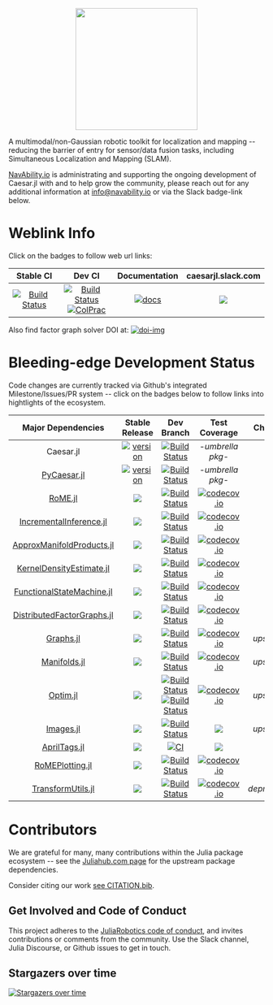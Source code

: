 <p align="center">
<img src="https://user-images.githubusercontent.com/6412556/134777705-acda768e-884b-4de6-b307-aac6d09b9c81.png" width="240" border="0" />
</p>

A multimodal/non-Gaussian robotic toolkit for localization and mapping -- reducing the barrier of entry for sensor/data fusion tasks, including Simultaneous Localization and Mapping (SLAM).

[NavAbility.io](http://www.navability.io) is administrating and supporting the ongoing development of Caesar.jl with and to help grow the community, please reach out for any additional information at info@navability.io or via the Slack badge-link below.

# Weblink Info

Click on the badges to follow web url links:

| Stable CI | Dev CI | Documentation | caesarjl.slack.com |
|:------:|:----------------:|:-------------:|:-----:|
| [![Build Status][cjl-ci-stb-img]][cjl-ci-stb-url] | [![Build Status][cjl-ci-dev-img]][cjl-ci-dev-url] <br> [![ColPrac][colp-badge]][colprac] | [![docs][docs-shield]][cjl-docs] | [![][cjl-slack-badge]][cjl-slack] |

Also find factor graph solver DOI at:
[![doi-img]][doi-url]

# Bleeding-edge Development Status

Code changes are currently tracked via Github's integrated Milestone/Issues/PR system -- click on the badges below to follow links into hightlights of the ecosystem.

| **Major Dependencies**  |  **Stable Release**     |  **Dev Branch**   |  **Test Coverage**  |  **Changes**  |
|:-----------------------:|:---------------:|:-------------------:|:-------------------:|:----------------:|
| Caesar.jl | [![version][cjl-stbl-img]][cjl-releases] | [![Build Status][cjl-ci-dev-img]][cjl-ci-dev-url] | -*umbrella pkg*- | [![][mst-shield]][cjl-milestones] |
| [PyCaesar.jl][pycjl-url] | [![version][pycjl-stbl-img]][pycjl-releases] | [![Build Status][pycjl-ci-dev-img]][pycjl-ci-dev-url] | -*umbrella pkg*- | [![][mst-shield]][pycjl-milestones] |
| [RoME.jl][rjl-url] | [![][rjl-ver-img]][rjl-releases] | [![Build Status][rjl-ci-dev-img]][rjl-ci-dev-url] | [![codecov.io][rjl-cov-img]][rjl-cov-url] | [![][mst-shield]][rjl-milestones] |
| [IncrementalInference.jl][iif-url] | [![][iif-ver-img]][iif-rel-url] | [![Build Status][iif-ci-dev-img]][iif-ci-dev-url] | [![codecov.io][iif-cov-img]][iif-cov-url] | [![][mst-shield]][iif-milestones] |
| [ApproxManifoldProducts.jl][amp-url] | [![][amp-stable]][amp-releases] | [![Build Status][amp-build-img]][amp-build-url] | [![codecov.io][amp-cov-img]][amp-cov-url] | [![][mst-shield]][amp-milestones] |
| [KernelDensityEstimate.jl][kde-url] | [![][kde-stable]][kde-releases] | [![Build Status][kde-build-img]][kde-build-url] | [![codecov.io][kde-cov-img]][kde-cov-url] | [![][mst-shield]][kde-milestones] |
| [FunctionalStateMachine.jl][fsm-url] | [![][fsm-stable]][fsm-releases] | [![Build Status][fsm-build-img]][fsm-build-url] | [![codecov.io][fsm-cov-img]][fsm-cov-url] | [![][mst-shield]][fsm-milestones] |
| [DistributedFactorGraphs.jl][dfg-url] | [![][dfg-ver-img]][dfg-rel-url] | [![Build Status][dfg-ci-dev-img]][dfg-ci-dev-url] | [![codecov.io][dfg-cov-img]][dfg-cov-url] | [![][mst-shield]][dfg-milestones] |
| [Graphs.jl][gjl-url] | [![][gjl-stable]][gjl-releases] | [![Build Status][gjl-build-img]][gjl-build-url] | [![codecov.io][gjl-cov-img]][gjl-cov-url] | *upstream* |
| [Manifolds.jl][mani-url] | [![][mani-stable]][mani-releases] | [![Build Status][mani-build-img]][mani-build-url] | [![codecov.io][mani-cov-img]][mani-cov-url] | *upstream* |
| [Optim.jl][optim-url] | [![][optim-stable]][optim-releases] | [![Build Status][optim-build-img]][optim-build-url] <br> [![Build Status][optim-img-windows]][optim-build-windows] | [![codecov.io][optim-cov-img]][optim-cov-url] | *upstream* |
| [Images.jl][ijl-url] | [![][ijl-ver-stb-img]][ijl-ver-stb-url] | [![Build Status][ijl-action-img]][ijl-action-url] | [![][ijl-codecov-img]][ijl-codecov-url] | *upstream* |
| [AprilTags.jl][apt-url] | [![][apt-ver-img]][apt-ver-url] | [![CI][apt-ci-dev-img]][apt-ci-dev-img] | [![][apt-cov-img]][apt-cov-url] | [![][mst-shield]][apt-milestones] |
| [RoMEPlotting.jl][rp-url] | [![][rp-ver-img]][rp-releases] | [![Build Status][rp-build-img]][rp-build-url] | [![codecov.io][rp-cov-img]][rp-cov-url] | [![][mst-shield]][rp-milestones] |
| [TransformUtils.jl][tf-url] | [![][tf-stable]][tf-releases] | [![Build Status][tf-build-img]][tf-build-url] | [![codecov.io][tf-cov-img]][tf-cov-url] | *deprecating* |

# Contributors

We are grateful for many, many contributions within the Julia package ecosystem -- see the [Juliahub.com page](https://juliahub.com/ui/Packages/Caesar/BNbRm?page=1) for the upstream package dependencies.

Consider citing our work [see CITATION.bib](https://github.com/JuliaRobotics/Caesar.jl/blob/master/CITATION.bib).

## Get Involved and Code of Conduct

This project adheres to the [JuliaRobotics code of conduct](https://github.com/JuliaRobotics/administration/blob/master/code_of_conduct.md), and invites contributions or comments from the community.  Use the Slack channel, Julia Discourse, or Github issues to get in touch.

## Stargazers over time

[![Stargazers over time](https://starchart.cc/JuliaRobotics/Caesar.jl.svg)](https://starchart.cc/JuliaRobotics/Caesar.jl)

[doi-img]: https://zenodo.org/badge/55802838.svg
[doi-url]: https://zenodo.org/badge/latestdoi/55802838

[colp-badge]: https://img.shields.io/badge/ColPrac-Contributor's%20Guide-blueviolet
[colprac]: https://github.com/SciML/ColPrac

[docs-shield]: https://img.shields.io/badge/docs-latest-blue.svg
[mst-shield]: https://img.shields.io/badge/-milestones-blueviolet
[mst-shield2]: https://img.shields.io/badge/-milestones-lightgrey

[cjl-slack-badge]: https://img.shields.io/badge/Invite-Slack-green.svg?style=popout
[cjl-slack]: https://join.slack.com/t/caesarjl/shared_invite/zt-ucs06bwg-y2tEbddwX1vR18MASnOLsw

[cjl-cov-img]: https://codecov.io/github/JuliaRobotics/Caesar.jl/coverage.svg?branch=master
[cjl-cov-url]: https://codecov.io/github/JuliaRobotics/Caesar.jl?branch=master
[cjl-ci-dev-img]: https://github.com/JuliaRobotics/Caesar.jl/actions/workflows/ci.yml/badge.svg
[cjl-ci-dev-url]: https://github.com/JuliaRobotics/Caesar.jl/actions/workflows/ci.yml
[cjl-ci-stb-img]: https://github.com/JuliaRobotics/Caesar.jl/actions/workflows/ci.yml/badge.svg
[cjl-ci-stb-url]: https://github.com/JuliaRobotics/Caesar.jl/actions/workflows/ci.yml
[cjl-stbl-img]: https://juliahub.com/docs/Caesar/version.svg
[cjl-stbl-url]: https://juliahub.com/ui/Packages/Caesar/BNbRm
[cjl-milestones]: https://github.com/JuliaRobotics/Caesar.jl/milestones
[cjl-releases]: https://github.com/JuliaRobotics/Caesar.jl/releases
[cjl-docs]: http://juliarobotics.github.io/Caesar.jl/latest/

[pycjl-url]: http://www.github.com/JuliaRobotics/PyCaesar.jl
[pycjl-cov-img]: https://codecov.io/github/JuliaRobotics/PyCaesar.jl/coverage.svg?branch=develop
[pycjl-cov-url]: https://codecov.io/github/JuliaRobotics/PyCaesar.jl?branch=develop
[pycjl-ci-dev-img]: https://github.com/JuliaRobotics/PyCaesar.jl/actions/workflows/CI.yml/badge.svg
[pycjl-ci-dev-url]: https://github.com/JuliaRobotics/PyCaesar.jl/actions/workflows/CI.yml
[pycjl-ci-stb-img]: https://github.com/JuliaRobotics/PyCaesar.jl/actions/workflows/CI.yml/badge.svg
[pycjl-ci-stb-url]: https://github.com/JuliaRobotics/PyCaesar.jl/actions/workflows/CI.yml
[pycjl-stbl-img]: https://juliahub.com/docs/PyCaesar.jl/version.svg
<!-- [pycjl-stbl-url]: https://juliahub.com/ui/Packages/Caesar/____ -->
[pycjl-milestones]: https://github.com/JuliaRobotics/PyCaesar.jl/milestones
[pycjl-releases]: https://github.com/JuliaRobotics/PyCaesar.jl/releases


<!-- md variables duplicated in RoME.jl README -->
[rjl-url]: http://www.github.com/JuliaRobotics/RoME.jl
[rjl-cov-img]: https://codecov.io/github/JuliaRobotics/RoME.jl/coverage.svg?branch=master
[rjl-cov-url]: https://codecov.io/github/JuliaRobotics/RoME.jl?branch=master
[rjl-ci-dev-img]: https://github.com/JuliaRobotics/RoME.jl/actions/workflows/ci.yml/badge.svg
[rjl-ci-dev-url]: https://github.com/JuliaRobotics/RoME.jl/actions/workflows/ci.yml
[rjl-ver-img]: https://juliahub.com/docs/RoME/version.svg
[rjl-milestones]: https://github.com/JuliaRobotics/RoME.jl/milestones
[rjl-releases]: https://github.com/JuliaRobotics/RoME.jl/releases
[rjl-juliahub]: https://juliahub.com/ui/Packages/RoME/VVxXB

<!-- variables duplicated in IncrementalInference.jl README -->
[iif-ci-dev-img]: https://github.com/JuliaRobotics/IncrementalInference.jl/actions/workflows/ci.yml/badge.svg
[iif-ci-dev-url]: https://github.com/JuliaRobotics/IncrementalInference.jl/actions/workflows/ci.yml
[iif-ci-stb-img]: https://github.com/JuliaRobotics/IncrementalInference.jl/actions/workflows/ci.yml/badge.svg?branch=release%2Fv0.25
[iif-ci-stb-url]: https://github.com/JuliaRobotics/IncrementalInference.jl/actions/workflows/ci.yml
[iif-ver-img]: https://juliahub.com/docs/IncrementalInference/version.svg
[iif-rel-url]: https://github.com/JuliaRobotics/IncrementalInference.jl/releases
[iif-milestones]: https://github.com/JuliaRobotics/IncrementalInference.jl/milestones?state=closed
[iif-cov-img]: https://codecov.io/github/JuliaRobotics/IncrementalInference.jl/coverage.svg?branch=master
[iif-cov-url]: https://codecov.io/github/JuliaRobotics/IncrementalInference.jl?branch=master
[iif-url]: http://www.github.com/JuliaRobotics/IncrementalInference.jl

[kde-cov-img]: https://codecov.io/github/JuliaRobotics/KernelDensityEstimate.jl/coverage.svg?branch=master
[kde-cov-url]: https://codecov.io/github/JuliaRobotics/KernelDensityEstimate.jl?branch=master
[kde-build-img]: https://github.com/JuliaRobotics/KernelDensityEstimate.jl/actions/workflows/ci.yml/badge.svg
[kde-build-url]: https://github.com/JuliaRobotics/KernelDensityEstimate.jl/actions/workflows/ci.yml
[kde-url]: http://www.github.com/JuliaRobotics/KernelDensityEstimate.jl
[kde-stable]: https://juliahub.com/docs/KernelDensityEstimate/version.svg
[kde-milestones]: https://github.com/JuliaRobotics/KernelDensityEstimate.jl/milestones?state=closed
[kde-releases]: https://github.com/JuliaRobotics/KernelDensityEstimate.jl/releases

[tf-cov-img]: https://codecov.io/github/dehann/TransformUtils.jl/coverage.svg?branch=master
[tf-cov-url]: https://codecov.io/github/dehann/TransformUtils.jl?branch=master
[tf-build-img]: https://travis-ci.org/dehann/TransformUtils.jl.svg?branch=master
[tf-build-url]: https://travis-ci.org/dehann/TransformUtils.jl
[tf-url]: http://www.github.com/dehann/TransformUtils.jl
[tf-stable]: https://juliahub.com/docs/TransformUtils/version.svg
[tf-ver-jhub]: https://juliahub.com/ui/Packages/TransformUtils/rxYuQ
[tf-milestones]: https://github.com/JuliaRobotics/TransformUtils.jl/milestones?state=closed
[tf-releases]: https://github.com/JuliaRobotics/TransformUtils.jl/releases

<!-- | [DrakeVisualizer.jl][dvis-url] | [![Build Status][dvis-build-img]][dvis-build-url] | [![codecov.io][dvis-cov-img]][dvis-cov-url] |
[dvis-cov-img]: https://codecov.io/github/rdeits/DrakeVisualizer.jl/coverage.svg?branch=master
[dvis-cov-url]: https://codecov.io/github/rdeits/DrakeVisualizer.jl?branch=master
[dvis-build-img]: https://travis-ci.org/rdeits/DrakeVisualizer.jl.svg?branch=master
[dvis-build-url]: https://travis-ci.org/rdeits/DrakeVisualizer.jl
[dvis-url]: http://www.github.com/rdeits/DrakeVisualizer.jl -->

[mani-cov-img]: http://codecov.io/github/JuliaManifolds/Manifolds.jl/coverage.svg?branch=master
[mani-cov-url]: https://codecov.io/gh/JuliaManifolds/Manifolds.jl/
[mani-build-img]: https://github.com/JuliaManifolds/Manifolds.jl/workflows/CI/badge.svg
[mani-build-url]: https://github.com/JuliaManifolds/Manifolds.jl/actions?query=workflow%3ACI+branch%3Amaster
[mani-url]: http://www.github.com/JuliaManifolds/Manifolds.jl
[mani-stable]: https://juliahub.com/docs/Manifolds/version.svg
[mani-releases]: https://github.com/JuliaManifolds/Manifolds.jl/releases

[gjl-cov-img]: https://codecov.io/github/JuliaGraphs/Graphs.jl/coverage.svg?branch=master
[gjl-cov-url]: https://codecov.io/github/JuliaGraphs/Graphs.jl?branch=master
[gjl-build-img]: https://github.com/JuliaGraphs/Graphs.jl/actions/workflows/ci.yml/badge.svg
[gjl-build-url]: https://github.com/JuliaGraphs/Graphs.jl/actions/workflows/ci.yml
[gjl-url]: http://www.github.com/JuliaGraphs/Graphs.jl
[gjl-stable]: https://juliahub.com/docs/Graphs/version.svg
[gjl-ver-jhub]: https://juliahub.com/ui/Packages/Graphs/VJ6vx
[gjl-releases]: https://github.com/JuliaGraphs/Graphs.jl/releases

[dfg-ci-dev-img]: https://github.com/JuliaRobotics/DistributedFactorGraphs.jl/actions/workflows/ci.yml/badge.svg
[dfg-ci-dev-url]: https://github.com/JuliaRobotics/DistributedFactorGraphs.jl/actions/workflows/ci.yml
[dfg-ci-stb-img]: https://github.com/JuliaRobotics/DistributedFactorGraphs.jl/actions/workflows/ci.yml/badge.svg?branch=release%2Fv0.16
[dfg-ci-stb-url]: https://github.com/JuliaRobotics/DistributedFactorGraphs.jl/actions/workflows/ci.yml
[dfg-ver-img]: https://juliahub.com/docs/DistributedFactorGraphs/version.svg
[dfg-cov-img]: https://codecov.io/github/JuliaRobotics/DistributedFactorGraphs.jl/coverage.svg?branch=master
[dfg-cov-url]: https://codecov.io/github/JuliaRobotics/DistributedFactorGraphs.jl?branch=master
[dfg-url]: http://www.github.com/JuliaRobotics/DistributedFactorGraphs.jl
[dfg-milestones]: https://github.com/JuliaRobotics/DistributedFactorGraphs.jl/milestones?state=closed
[dfg-rel-url]: https://github.com/JuliaRobotics/DistributedFactorGraphs.jl/releases

[amp-cov-img]: https://codecov.io/github/JuliaRobotics/ApproxManifoldProducts.jl/coverage.svg?branch=master
[amp-cov-url]: https://codecov.io/github/JuliaRobotics/ApproxManifoldProducts.jl?branch=master
[amp-build-img]: https://github.com/JuliaRobotics/ApproxManifoldProducts.jl/actions/workflows/ci.yml/badge.svg
[amp-build-url]: https://github.com/JuliaRobotics/ApproxManifoldProducts.jl/actions/workflows/ci.yml
[amp-url]: http://www.github.com/JuliaRobotics/ApproxManifoldProducts.jl
[amp-stable]: https://juliahub.com/docs/ApproxManifoldProducts/version.svg
[amp-ver-jhub]: https://juliahub.com/ui/Packages/ApproxManifoldProducts/FDvCH
[amp-milestones]: https://github.com/JuliaRobotics/ApproxManifoldProducts.jl/milestones?state=closed
[amp-releases]: https://github.com/JuliaRobotics/ApproxManifoldProducts.jl/releases

[optim-cov-img]: http://codecov.io/github/JuliaNLSolvers/Optim.jl/coverage.svg?branch=master
[optim-cov-url]: https://codecov.io/gh/JuliaNLSolvers/Optim.jl/
[optim-build-img]: https://github.com/JuliaNLSolvers/Optim.jl/actions/workflows/linux.yml/badge.svg
[optim-img-windows]: https://github.com/JuliaNLSolvers/Optim.jl/actions/workflows/windows.yml/badge.svg
[optim-build-url]: https://github.com/JuliaNLSolvers/Optim.jl/actions/workflows/linux.yml
[optim-build-windows]: https://github.com/JuliaNLSolvers/Optim.jl/actions/workflows/windows.yml
[optim-url]: http://www.github.com/JuliaNLSolvers/Optim.jl
[optim-stable]: https://juliahub.com/docs/Optim/version.svg
[optim-releases]: https://github.com/JuliaNLSolvers/Optim.jl/releases

[fsm-cov-img]: https://codecov.io/github/JuliaRobotics/FunctionalStateMachine.jl/coverage.svg?branch=master
[fsm-cov-url]: https://codecov.io/github/JuliaRobotics/FunctionalStateMachine.jl?branch=master
[fsm-build-img]: https://travis-ci.org/JuliaRobotics/FunctionalStateMachine.jl.svg?branch=master
[fsm-build-url]: https://travis-ci.org/JuliaRobotics/FunctionalStateMachine.jl
[fsm-url]: http://www.github.com/JuliaRobotics/FunctionalStateMachine.jl
[fsm-stable]: https://juliahub.com/docs/FunctionalStateMachine/version.svg
[fsm-ver-jhub]: https://juliahub.com/ui/Packages/FunctionalStateMachine/CCDtr
[fsm-milestones]: https://github.com/JuliaRobotics/FunctionalStateMachine.jl/milestones?state=closed
[fsm-releases]: https://github.com/JuliaRobotics/FunctionalStateMachine.jl/releases

[rp-url]: http://www.github.com/JuliaRobotics/RoMEPlotting.jl
[rp-cov-img]: https://codecov.io/github/JuliaRobotics/RoMEPlotting.jl/coverage.svg?branch=master
[rp-cov-url]: https://codecov.io/github/JuliaRobotics/RoMEPlotting.jl?branch=master
[rp-build-img]: https://github.com/JuliaRobotics/RoMEPlotting.jl/actions/workflows/ci.yml/badge.svg
[rp-build-url]: https://github.com/JuliaRobotics/RoMEPlotting.jl/actions/workflows/ci.yml
[rp-ver-img]: https://juliahub.com/docs/RoMEPlotting/version.svg
[rp-milestones]: https://github.com/JuliaRobotics/RoMEPlotting.jl/milestones?state=closed
[rp-releases]: https://github.com/JuliaRobotics/RoMEPlotting.jl/releases

[ijl-url]: https://github.com/JuliaImages/Images.jl
[ijl-pkgeval-img]: https://juliaci.github.io/NanosoldierReports/pkgeval_badges/I/Images.svg
[ijl-pkgeval-url]: https://juliaci.github.io/NanosoldierReports/pkgeval_badges/report.html
[ijl-action-img]: https://github.com/JuliaImages/Images.jl/workflows/Unit%20test/badge.svg
[ijl-action-url]: https://github.com/JuliaImages/Images.jl/actions
[ijl-codecov-img]: https://codecov.io/github/JuliaImages/Images.jl/coverage.svg?branch=master
[ijl-codecov-url]: https://codecov.io/github/JuliaImages/Images.jl?branch=master
[ijl-ver-stb-img]: https://juliahub.com/docs/Images/version.svg
[ijl-ver-stb-url]: https://github.com/JuliaImages/Images.jl/releases

<!-- AprilTags.jl -->
[apt-url]: https://github.com/JuliaRobotics/AprilTags.jl
[apt-ver-img]: https://juliahub.com/docs/AprilTags/version.svg
[apt-ver-url]: https://github.com/JuliaRobotics/AprilTags.jl/releases
[apt-ci-dev-img]: https://travis-ci.org/JuliaRobotics/AprilTags.jl.svg?branch=master
[apt-ci-dev-url]: https://travis-ci.org/JuliaRobotics/AprilTags.jl
[apt-cov-img]: http://codecov.io/github/JuliaRobotics/AprilTags.jl/coverage.svg?branch=master
[apt-cov-url]: http://codecov.io/github/JuliaRobotics/AprilTags.jl?branch=master
[apt-milestones]: https://github.com/JuliaRobotics/AprilTags.jl/milestones?state=closed
